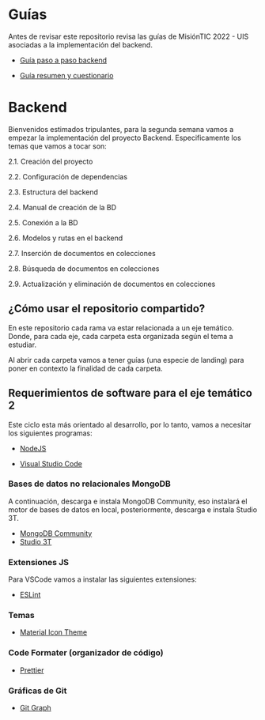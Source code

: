 # Guías

Antes de revisar este repositorio revisa las guías de MisiónTIC 2022 - UIS asociadas a la implementación del backend.

- [Guía paso a paso backend](https://lms.uis.edu.co/mintic2022/libros/2022/app-web/C4AM2%20-%20Backend.pdf)

- [Guía resumen y cuestionario](https://lms.uis.edu.co/mintic2022/libros/2022/app-web/C4AM2%20-%20Recurso%20Educativo%20Digital.pdf)

# Backend

Bienvenidos estimados tripulantes, para la segunda semana vamos a empezar la implementación del proyecto Backend. Especificamente los temas que vamos a tocar son:

2.1. Creación del proyecto​

2.2. Configuración de dependencias​

2.3. Estructura del backend​

2.4. Manual de creación de la BD​

2.5. Conexión a la BD​

2.6. Modelos y rutas en el backend​

2.7. Inserción de documentos en colecciones​

2.8. Búsqueda de documentos en colecciones​

2.9. Actualización y eliminación de documentos en colecciones​

## ¿Cómo usar el repositorio compartido?

En este repositorio cada rama va estar relacionada a un eje temático. Donde, para cada eje, cada carpeta esta organizada según el tema a estudiar.

Al abrir cada carpeta vamos a tener guías (una especie de landing) para poner en contexto la finalidad de cada carpeta.

## Requerimientos de software para el eje temático 2

Este ciclo esta más orientado al desarrollo, por lo tanto, vamos a necesitar los siguientes programas:

- [NodeJS](https://nodejs.org/es/)

- [Visual Studio Code](https://code.visualstudio.com/)

### Bases de datos no relacionales MongoDB

A continuación, descarga e instala MongoDB Community, eso instalará el motor de bases de datos en local, posteriormente, descarga e instala Studio 3T.

- [MongoDB Community](https://www.mongodb.com/try/download/community)
- [Studio 3T](https://robomongo.org/)

### Extensiones JS

Para VSCode vamos a instalar las siguientes extensiones:

- [ESLint](https://marketplace.visualstudio.com/items?itemName=dbaeumer.vscode-eslint)
  
### Temas

- [Material Icon Theme](https://marketplace.visualstudio.com/items?itemName=PKief.material-icon-theme)

### Code Formater (organizador de código)

- [Prettier](https://marketplace.visualstudio.com/items?itemName=esbenp.prettier-vscode)

### Gráficas de Git

- [Git Graph](https://marketplace.visualstudio.com/items?itemName=mhutchie.git-graph)